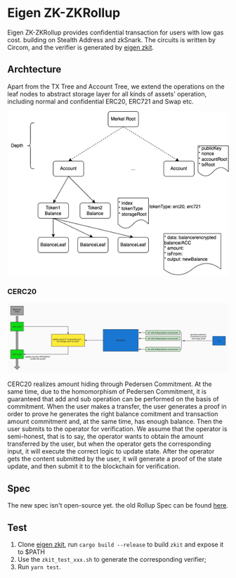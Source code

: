 # Eigen ZK-ZKRollup

Eigen ZK-ZKRollup provides confidential transaction for users with low gas cost. building on Stealth Address and zkSnark.
The circuits is written by Circom, and the verifier is generated by [eigen zkit](https://github.com/0xEigenLabs/eigen-zkvm/tree/main/zkit).

## Archtecture

Apart from the TX Tree and Account Tree, we extend the operations on the leaf nodes to abstract storage layer for all kinds of assets' operation, including normal and confidential ERC20, ERC721 and Swap etc.

![arch](./docs/arch.png)

### CERC20

![cerc20](./docs/cerc20.jpg)

CERC20 realizes amount hiding through Pedersen Commitment. At the same time, due to the homomorphism of Pedersen Commitment, it is guaranteed that add and sub operation can be performed on the basis of commitment. When the user makes a transfer, the user generates a proof in order to prove    he generates the right balance comitment and transaction amount commitment and, at the same time, has enough balance. Then the user submits to the operator for verification. We assume that the operator is semi-honest, that is to say, the operator wants to obtain the amount transferred by the user, but when the operator gets the corresponding input, it will execute the correct logic to update state. After the operator gets the content submitted by the user, it will generate a proof of the state update, and then submit it to the blockchain for verification.

## Spec
The new spec isn't open-source yet. the old Rollup Spec can be found [here](./docs/README.old.md).


## Test
1. Clone [eigen zkit](https://github.com/0xEigenLabs/eigen-zkvm/tree/main/zkit), run `cargo build --release` to build `zkit` and expose it to $PATH
2. Use the `zkit_test_xxx.sh` to generate the corresponding verifier;
3. Run `yarn test`.
